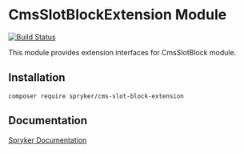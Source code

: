 # CmsSlotBlockExtension Module
[![Build Status](https://travis-ci.org/spryker/cms-slot-block-extension.svg)](https://travis-ci.org/spryker/cms-slot-block-extension)

This module provides extension interfaces for CmsSlotBlock module.

## Installation

```
composer require spryker/cms-slot-block-extension
```

## Documentation

[Spryker Documentation](https://documentation.spryker.com/module_guide/overview.htm)
